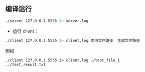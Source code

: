 ## 编译运行

```bash
./server 127.0.0.1 5555 2> server.log
```

- 运行 client：

```bash
./client 127.0.0.1 5555 2> client.log 本地文件路径  生成文件路径
```
例如 

```
./client 127.0.0.1 5555 2> client.log ./test_file_1  ../test_result.txt
```


